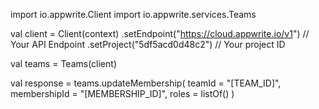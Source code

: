 import io.appwrite.Client
import io.appwrite.services.Teams

val client = Client(context)
    .setEndpoint("https://cloud.appwrite.io/v1") // Your API Endpoint
    .setProject("5df5acd0d48c2") // Your project ID

val teams = Teams(client)

val response = teams.updateMembership(
    teamId = "[TEAM_ID]",
    membershipId = "[MEMBERSHIP_ID]",
    roles = listOf()
)

